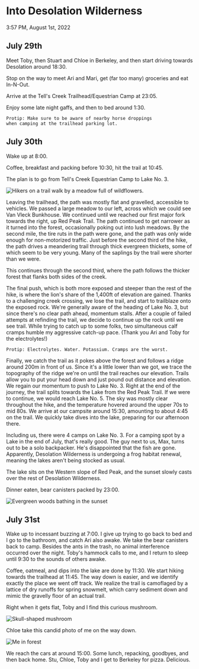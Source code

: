 # Into Desolation Wilderness

3:57 PM, August 1st, 2022

## July 29th

Meet Toby, then Stuart and Chloe in Berkeley, and then start driving towards Desolation around 18:30. 

Stop on the way to meet Ari and Mari, get (far too many) groceries and eat In-N-Out. 

Arrive at the Tell's Creek Trailhead/Equestrian Camp at 23:05.

Enjoy some late night gaffs, and then to bed around 1:30.

<pre class="plaintext"><code>Protip: Make sure to be aware of nearby horse droppings 
when camping at the trailhead parking lot.</code></pre>

## July 30th

Wake up at 8:00. 

Coffee, breakfast and packing before 10:30, hit the trail at 10:45.

The plan is to go from Tell's Creek Equestrian Camp to Lake No. 3.

![Hikers on a trail walk by a meadow full of wildflowers.](/img/0722desolation1.jpeg)

Leaving the trailhead, the path was mostly flat and gravelled, accessible to vehicles. We passed a large meadow to our left, across which we could see Van Vleck Bunkhouse. We continued until we reached our first major fork towards the right, up Red Peak Trail. The path continued to get narrower as it turned into the forest, occasionally poking out into lush meadows. By the second mile, the tire ruts in the path were gone, and the path was only wide enough for non-motorized traffic. Just before the second third of the hike, the path drives a meandering trail through thick evergreen thickets, some of which seem to be very young. Many of the saplings by the trail were shorter than we were.

This continues through the second third, where the path follows the thicker forest that flanks both sides of the creek. 

The final push, which is both more exposed and steeper than the rest of the hike, is where the lion's share of the 1,400ft of elevation are gained. Thanks to a challenging creek crossing, we lose the trail, and start to trailblaze onto the exposed rock. We're generally aware of the heading of Lake No. 3, but since there's no clear path ahead, momentum stalls. After a couple of failed attempts at refinding the trail, we decide to continue up the rock until we see trail. While trying to catch up to some folks, two simultaneous calf cramps humble my aggressive catch-up pace. (Thank you Ari and Toby for the electrolytes!)

<pre class="plaintext"><code>Protip: Electrolytes. Water. Potassium. Cramps are the worst.</code></pre>

Finally, we catch the trail as it pokes above the forest and follows a ridge around 200m in front of us. Since it's a little lower than we got, we trace the topography of the ridge we're on until the trail reaches our elevation. Trails allow you to put your head down and just pound out distance and elevation. We regain our momentum to push to Lake No. 3. Right at the end of the journey, the trail splits towards the Lake from the Red Peak Trail. If we were to continue, we would reach Lake No. 5. The sky was mostly clear throughout the hike, and the temperature hovered around the upper 70s to mid 80s. We arrive at our campsite around 15:30, amounting to about 4:45 on the trail. We quickly take dives into the lake, preparing for our afternoon there.

Including us, there were 4 camps on Lake No. 3. For a camping spot by a Lake in the end of July, that's really good. The guy next to us, Max, turns out to be a solo backpacker. He's disappointed that the fish are gone. Apparently, Desolation Wilderness is undergoing a frog habitat renewal, meaning the lakes aren't being stocked as usual.

The lake sits on the Western slope of Red Peak, and the sunset slowly casts over the rest of Desolation Wilderness. 

Dinner eaten, bear canisters packed by 23:00.

![Evergreen woods bathing in the sunset](/img/0722desolation2.jpeg)

## July 31st

Wake up to incessant buzzing at 7:00. I give up trying to go back to bed and I go to the bathroom, and catch Ari also awake. We take the bear canisters back to camp. Besides the ants in the trash, no animal interference occurred over the night. Toby's hammock calls to me, and I return to sleep until 9:30 to the sounds of others awake. 

Coffee, oatmeal, and dips into the lake are done by 11:30. We start hiking towards the trailhead at 11:45. The way down is easier, and we identify exactly the place we went off track. We realize the trail is camoflaged by a lattice of dry runoffs for spring snowmelt, which carry sediment down and mimic the gravelly floor of an actual trail.

Right when it gets flat, Toby and I find this curious mushroom.

![Skull-shaped mushroom](/img/0722desolation3.jpeg)

Chloe take this candid photo of me on the way down.

![Me in forest](/img/0722desolation4.jpeg)

We reach the cars at around 15:00. Some lunch, repacking, goodbyes, and then back home. Stu, Chloe, Toby and I get to Berkeley for pizza. Delicious. 

